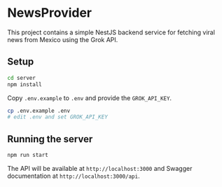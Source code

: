 # NewsProvider

This project contains a simple NestJS backend service for fetching viral news from Mexico using the Grok API.

## Setup

```bash
cd server
npm install
```

Copy `.env.example` to `.env` and provide the `GROK_API_KEY`.

```bash
cp .env.example .env
# edit .env and set GROK_API_KEY
```

## Running the server

```bash
npm run start
```

The API will be available at `http://localhost:3000` and Swagger documentation at `http://localhost:3000/api`.
